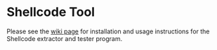 # Shellcode Tool

Please see the [wiki page](https://github.com/apbassett/security-tools/wiki/Shellcode) for installation and usage instructions for the Shellcode extractor and tester program.
